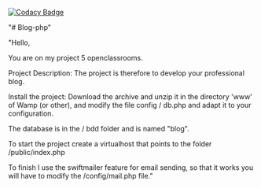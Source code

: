 
[![Codacy Badge](https://api.codacy.com/project/badge/Grade/7dee5264c17d48879cb66990ab48a8dc)](https://app.codacy.com/app/siggwer/Blog-php?utm_source=github.com&utm_medium=referral&utm_content=siggwer/Blog-php&utm_campaign=Badge_Grade_Dashboard)

"# Blog-php" 

"Hello,

You are on my project 5 openclassrooms.

Project Description: The project is therefore to develop your professional blog.

Install the project: Download the archive and unzip it in the directory 'www' of Wamp (or other), and modify the file config / db.php and adapt it to your configuration.

The database is in the / bdd folder and is named "blog".

To start the project create a virtualhost that points to the folder /public/index.php

To finish I use the swiftmailer feature for email sending, so that it works you will have to modify the /config/mail.php file."
